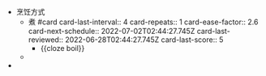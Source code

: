 - 烹饪方式
	- 煮 #card
	  card-last-interval:: 4
	  card-repeats:: 1
	  card-ease-factor:: 2.6
	  card-next-schedule:: 2022-07-02T02:44:27.745Z
	  card-last-reviewed:: 2022-06-28T02:44:27.745Z
	  card-last-score:: 5
		- {{cloze boil}}
	-
-